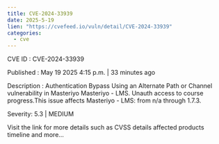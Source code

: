 ```yaml
---
title: CVE-2024-33939
date: 2025-5-19
lien: "https://cvefeed.io/vuln/detail/CVE-2024-33939"
categories:
  - cve
---
```


CVE ID : CVE-2024-33939

Published :  May 19
2025
4:15 p.m. | 33 minutes ago

Description : Authentication Bypass Using an Alternate Path or Channel vulnerability in Masteriyo Masteriyo - LMS. Unauth access to course progress.This issue affects Masteriyo - LMS: from n/a through 1.7.3.

Severity: 5.3 | MEDIUM

Visit the link for more details
such as CVSS details
affected products
timeline
and more...
